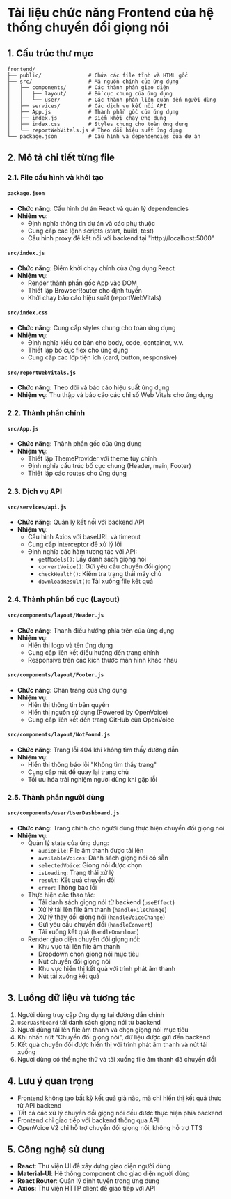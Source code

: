 # Tài liệu chức năng Frontend của hệ thống chuyển đổi giọng nói

## 1. Cấu trúc thư mục

```
frontend/
├── public/               # Chứa các file tĩnh và HTML gốc
├── src/                  # Mã nguồn chính của ứng dụng
│   ├── components/       # Các thành phần giao diện
│   │   ├── layout/       # Bố cục chung của ứng dụng
│   │   └── user/         # Các thành phần liên quan đến người dùng
│   ├── services/         # Các dịch vụ kết nối API
│   ├── App.js            # Thành phần gốc của ứng dụng
│   ├── index.js          # Điểm khởi chạy ứng dụng
│   ├── index.css         # Styles chung cho toàn ứng dụng
│   └── reportWebVitals.js # Theo dõi hiệu suất ứng dụng
└── package.json          # Cấu hình và dependencies của dự án
```

## 2. Mô tả chi tiết từng file

### 2.1. File cấu hình và khởi tạo

#### `package.json`
- **Chức năng**: Cấu hình dự án React và quản lý dependencies
- **Nhiệm vụ**: 
  - Định nghĩa thông tin dự án và các phụ thuộc
  - Cung cấp các lệnh scripts (start, build, test)
  - Cấu hình proxy để kết nối với backend tại "http://localhost:5000"

#### `src/index.js`
- **Chức năng**: Điểm khởi chạy chính của ứng dụng React
- **Nhiệm vụ**:
  - Render thành phần gốc App vào DOM
  - Thiết lập BrowserRouter cho định tuyến
  - Khởi chạy báo cáo hiệu suất (reportWebVitals)

#### `src/index.css`
- **Chức năng**: Cung cấp styles chung cho toàn ứng dụng
- **Nhiệm vụ**:
  - Định nghĩa kiểu cơ bản cho body, code, container, v.v.
  - Thiết lập bố cục flex cho ứng dụng
  - Cung cấp các lớp tiện ích (card, button, responsive)

#### `src/reportWebVitals.js`
- **Chức năng**: Theo dõi và báo cáo hiệu suất ứng dụng
- **Nhiệm vụ**: Thu thập và báo cáo các chỉ số Web Vitals cho ứng dụng

### 2.2. Thành phần chính

#### `src/App.js`
- **Chức năng**: Thành phần gốc của ứng dụng
- **Nhiệm vụ**:
  - Thiết lập ThemeProvider với theme tùy chỉnh
  - Định nghĩa cấu trúc bố cục chung (Header, main, Footer)
  - Thiết lập các routes cho ứng dụng

### 2.3. Dịch vụ API

#### `src/services/api.js`
- **Chức năng**: Quản lý kết nối với backend API
- **Nhiệm vụ**:
  - Cấu hình Axios với baseURL và timeout
  - Cung cấp interceptor để xử lý lỗi
  - Định nghĩa các hàm tương tác với API:
    - `getModels()`: Lấy danh sách giọng nói
    - `convertVoice()`: Gửi yêu cầu chuyển đổi giọng
    - `checkHealth()`: Kiểm tra trạng thái máy chủ
    - `downloadResult()`: Tải xuống file kết quả

### 2.4. Thành phần bố cục (Layout)

#### `src/components/layout/Header.js`
- **Chức năng**: Thanh điều hướng phía trên của ứng dụng
- **Nhiệm vụ**:
  - Hiển thị logo và tên ứng dụng
  - Cung cấp liên kết điều hướng đến trang chính
  - Responsive trên các kích thước màn hình khác nhau

#### `src/components/layout/Footer.js`
- **Chức năng**: Chân trang của ứng dụng
- **Nhiệm vụ**:
  - Hiển thị thông tin bản quyền
  - Hiển thị nguồn sử dụng (Powered by OpenVoice)
  - Cung cấp liên kết đến trang GitHub của OpenVoice

#### `src/components/layout/NotFound.js`
- **Chức năng**: Trang lỗi 404 khi không tìm thấy đường dẫn
- **Nhiệm vụ**:
  - Hiển thị thông báo lỗi "Không tìm thấy trang"
  - Cung cấp nút để quay lại trang chủ
  - Tối ưu hóa trải nghiệm người dùng khi gặp lỗi

### 2.5. Thành phần người dùng

#### `src/components/user/UserDashboard.js`
- **Chức năng**: Trang chính cho người dùng thực hiện chuyển đổi giọng nói
- **Nhiệm vụ**:
  - Quản lý state của ứng dụng:
    - `audioFile`: File âm thanh được tải lên
    - `availableVoices`: Danh sách giọng nói có sẵn
    - `selectedVoice`: Giọng nói được chọn
    - `isLoading`: Trạng thái xử lý
    - `result`: Kết quả chuyển đổi
    - `error`: Thông báo lỗi
  - Thực hiện các thao tác:
    - Tải danh sách giọng nói từ backend (`useEffect`)
    - Xử lý tải lên file âm thanh (`handleFileChange`)
    - Xử lý thay đổi giọng nói (`handleVoiceChange`) 
    - Gửi yêu cầu chuyển đổi (`handleConvert`)
    - Tải xuống kết quả (`handleDownload`)
  - Render giao diện chuyển đổi giọng nói:
    - Khu vực tải lên file âm thanh
    - Dropdown chọn giọng nói mục tiêu
    - Nút chuyển đổi giọng nói
    - Khu vực hiển thị kết quả với trình phát âm thanh
    - Nút tải xuống kết quả

## 3. Luồng dữ liệu và tương tác

1. Người dùng truy cập ứng dụng tại đường dẫn chính
2. `UserDashboard` tải danh sách giọng nói từ backend
3. Người dùng tải lên file âm thanh và chọn giọng nói mục tiêu
4. Khi nhấn nút "Chuyển đổi giọng nói", dữ liệu được gửi đến backend
5. Kết quả chuyển đổi được hiển thị với trình phát âm thanh và nút tải xuống
6. Người dùng có thể nghe thử và tải xuống file âm thanh đã chuyển đổi

## 4. Lưu ý quan trọng

- Frontend không tạo bất kỳ kết quả giả nào, mà chỉ hiển thị kết quả thực từ API backend
- Tất cả các xử lý chuyển đổi giọng nói đều được thực hiện phía backend
- Frontend chỉ giao tiếp với backend thông qua API
- OpenVoice V2 chỉ hỗ trợ chuyển đổi giọng nói, không hỗ trợ TTS

## 5. Công nghệ sử dụng

- **React**: Thư viện UI để xây dựng giao diện người dùng
- **Material-UI**: Hệ thống component cho giao diện người dùng
- **React Router**: Quản lý định tuyến trong ứng dụng
- **Axios**: Thư viện HTTP client để giao tiếp với API 